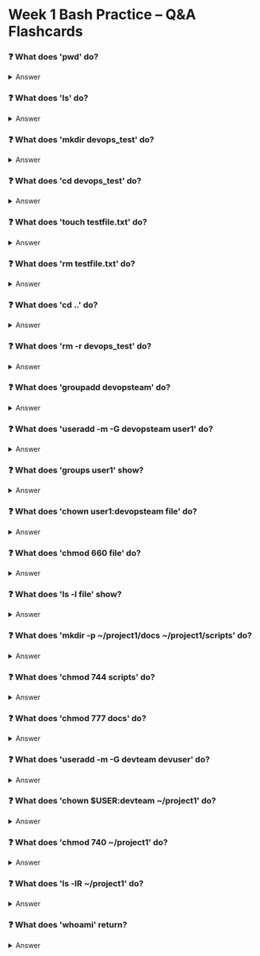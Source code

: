 # Week 1 Bash Practice – Q&A Flashcards

### ❓ What does 'pwd' do?
<details><summary>Answer</summary>

It prints the current working directory.

</details>

### ❓ What does 'ls' do?
<details><summary>Answer</summary>

It lists the contents of the current directory.

</details>

### ❓ What does 'mkdir devops_test' do?
<details><summary>Answer</summary>

It creates a new directory named 'devops_test'.

</details>

### ❓ What does 'cd devops_test' do?
<details><summary>Answer</summary>

It changes the current directory to 'devops_test'.

</details>

### ❓ What does 'touch testfile.txt' do?
<details><summary>Answer</summary>

It creates an empty file named 'testfile.txt'.

</details>

### ❓ What does 'rm testfile.txt' do?
<details><summary>Answer</summary>

It deletes the file named 'testfile.txt'.

</details>

### ❓ What does 'cd ..' do?
<details><summary>Answer</summary>

It moves up one directory level.

</details>

### ❓ What does 'rm -r devops_test' do?
<details><summary>Answer</summary>

It deletes the 'devops_test' directory and its contents recursively.

</details>

### ❓ What does 'groupadd devopsteam' do?
<details><summary>Answer</summary>

It creates a new group named 'devopsteam'.

</details>

### ❓ What does 'useradd -m -G devopsteam user1' do?
<details><summary>Answer</summary>

It creates a new user 'user1', adds them to 'devopsteam', and creates a home directory.

</details>

### ❓ What does 'groups user1' show?
<details><summary>Answer</summary>

It lists all groups the user 'user1' belongs to.

</details>

### ❓ What does 'chown user1:devopsteam file' do?
<details><summary>Answer</summary>

It changes the ownership of the file to user1 and group devopsteam.

</details>

### ❓ What does 'chmod 660 file' do?
<details><summary>Answer</summary>

It gives read/write permissions to the owner and group, and no permissions to others.

</details>

### ❓ What does 'ls -l file' show?
<details><summary>Answer</summary>

It shows the file’s permissions, owner, group, size, and last modified time.

</details>

### ❓ What does 'mkdir -p ~/project1/docs ~/project1/scripts' do?
<details><summary>Answer</summary>

It creates the full directory structure for project1 with subfolders docs and scripts.

</details>

### ❓ What does 'chmod 744 scripts' do?
<details><summary>Answer</summary>

Owner can read/write/execute; group and others can only read.

</details>

### ❓ What does 'chmod 777 docs' do?
<details><summary>Answer</summary>

Everyone can read/write/execute in the 'docs' directory.

</details>

### ❓ What does 'useradd -m -G devteam devuser' do?
<details><summary>Answer</summary>

It creates 'devuser', adds to 'devteam', and creates a home directory.

</details>

### ❓ What does 'chown $USER:devteam ~/project1' do?
<details><summary>Answer</summary>

Sets current user as owner and 'devteam' as the group for the project1 directory.

</details>

### ❓ What does 'chmod 740 ~/project1' do?
<details><summary>Answer</summary>

Owner has full access, group has read-only, others have no access.

</details>

### ❓ What does 'ls -lR ~/project1' do?
<details><summary>Answer</summary>

It recursively lists all files and directories inside ~/project1 with details.

</details>

### ❓ What does 'whoami' return?
<details><summary>Answer</summary>

It returns the username of the current user session.

</details>
